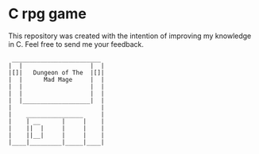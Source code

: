 # C rpg game
This repository was created with the intention of improving my knowledge in C. Feel free to send me your feedback.

```
 _________________________
|  |                   |  |
|[]|   Dungeon of The  |[]|
|  |      Mad Mage     |  |
|  |                   |  |
|  |                   |  |
|  |___________________|  |
|                         |
|    ________________     |
|    | __      |     |    |
|    ||  |     |     |    |
|    ||__|     |     |    |
|____|_________|_____|____|
```
